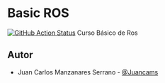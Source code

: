 # Basic ROS
[![GitHub Action
Status](https://github.com/Juancams/basic_ros/workflows/master/badge.svg)](https://github.com/Juancams/basic_ros)
Curso Básico de Ros

## Autor
- Juan Carlos Manzanares Serrano - [@Juancams](https://github.com/Juancams/)
